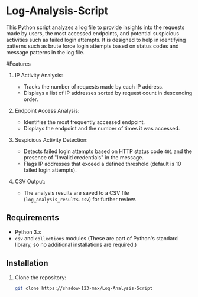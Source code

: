 # Log-Analysis-Script


This Python script analyzes a log file to provide insights into the requests made by users, the most accessed endpoints, and potential suspicious activities such as failed login attempts. It is designed to help in identifying patterns such as brute force login attempts based on status codes and message patterns in the log file.

#Features

1. IP Activity Analysis: 
   - Tracks the number of requests made by each IP address.
   - Displays a list of IP addresses sorted by request count in descending order.

2. Endpoint Access Analysis: 
   - Identifies the most frequently accessed endpoint.
   - Displays the endpoint and the number of times it was accessed.

3. Suspicious Activity Detection: 
   - Detects failed login attempts based on HTTP status code `401` and the presence of "Invalid credentials" in the message.
   - Flags IP addresses that exceed a defined threshold (default is 10 failed login attempts).

4. CSV Output: 
   - The analysis results are saved to a CSV file (`log_analysis_results.csv`) for further review.

## Requirements

- Python 3.x
- `csv` and `collections` modules (These are part of Python's standard library, so no additional installations are required.)

## Installation

1. Clone the repository:
   ```bash
   git clone https://shadow-123-max/Log-Analysis-Script
